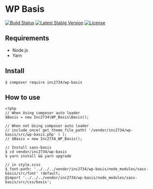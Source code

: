 # WP Basis

[![Build Status](https://travis-ci.org/inc2734/wp-basis.svg?branch=master)](https://travis-ci.org/inc2734/wp-basis)
[![Latest Stable Version](https://poser.pugx.org/inc2734/wp-basis/v/stable)](https://packagist.org/packages/inc2734/wp-basis)
[![License](https://poser.pugx.org/inc2734/wp-basis/license)](https://packagist.org/packages/inc2734/wp-basis)

## Requirements
* Node.js
* Yarn

## Install
```
$ composer require inc2734/wp-basis
```

## How to use
```
<?php
// When Using composer auto loader
$Basis = new Inc2734\WP_Basis\Basis();

// When not Using composer auto loader
// include_once( get_theme_file_path( '/vendor/inc2734/wp-basis/src/wp-basis.php' ) );
// $Basis = new Inc2734_WP_Basis();
```

```
// Install sass-basis
$ cd vendor/inc2734/wp-basis
$ yarn install && yarn upgrade

// in style.scss
$_font-path: '../../../vendor/inc2734/wp-basis/node_modules/sass-basis/src/font' !default;
@import '../../../vendor/inc2734/wp-basis/node_modules/sass-basis/src/css/basis';
```
